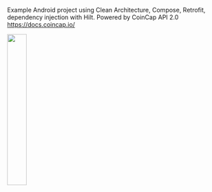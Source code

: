 Example Android project using Clean Architecture, Compose, Retrofit, dependency injection with Hilt. 
Powered by CoinCap API 2.0 https://docs.coincap.io/



<img src="https://github.com/user-attachments/assets/31f35362-cc84-418b-aed6-118153e91765" width=30% height=30%>
